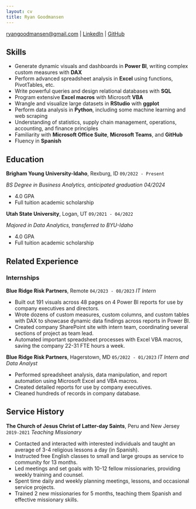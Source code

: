 ```yaml
---
layout: cv
title: Ryan Goodmansen
---
```


<div id="webaddress">
<a href="ryangoodmansen@gmail.com">ryangoodmansen@gmail.com</a>
| <a href="https://www.linkedin.com/in/ryan-goodmansen/">LinkedIn</a>
| <a href="https://github.com/rgoodmansen">GitHub</a>
</div>

## Skills
- Generate dynamic visuals and dashboards in __Power BI__, writing complex custom measures with __DAX__
- Perform advanced spreadsheet analysis in __Excel__ using functions, PivotTables, etc.
- Write powerful queries and design relational databases with __SQL__
- Program extensive __Excel macros__ with Microsoft __VBA__
- Wrangle and visualize large datasets in __RStudio__ with __ggplot__
- Perform data analysis in __Python__, including some machine learning and web scraping
- Understanding of statistics, supply chain management, operations, accounting, and finance principles
- Familiarity with __Microsoft Office Suite__, __Microsoft Teams__, and __GitHub__
- Fluency in __Spanish__

## Education

__Brigham Young University-Idaho__, Rexburg, ID `09/2022 - Present`

_BS Degree in Business Analytics, anticipated graduation 04/2024_ 

- 4.0 GPA
- Full tuition academic scholarship

__Utah State University__, Logan, UT `09/2021 - 04/2022`

_Majored in Data Analytics, transferred to BYU-Idaho_

- 4.0 GPA
- Full tuition academic scholarship

## Related Experience

### Internships

__Blue Ridge Risk Partners__, Remote `04/2023 - 08/2023`
_IT Intern_

- Built out 191 visuals across 48 pages on 4 Power BI reports for use by company executives and directors.
- Wrote dozens of custom measures, custom columns, and custom tables with DAX to showcase dynamic data findings across reports in Power BI.
- Created company SharePoint site with intern team, coordinating several sections of project as team lead.
- Automated important spreadsheet processes with Excel VBA macros, saving the company 22-31 FTE hours a week.

__Blue Ridge Risk Partners__, Hagerstown, MD `05/2022 - 01/2023`
_IT Intern and Data Analyst_

- Performed spreadsheet analysis, data manipulation, and report automation using Microsoft Excel and VBA 
macros.
- Created detailed reports for use by company executives.
- Cleaned hundreds of records in company database.

## Service History

__The Church of Jesus Christ of Latter-day Saints__, Peru and New Jersey `2019-2021`
_Teaching Missionary_

- Contacted and interacted with interested individuals and taught an average of 3-4 religious lessons a day (in 
Spanish).
- Instructed free English classes to small and large groups as service to community for 13 months.
- Led meetings and set goals with 10-12 fellow missionaries, providing weekly training and counsel.
- Spent time daily and weekly planning meetings, lessons, and occasional service projects.
- Trained 2 new missionaries for 5 months, teaching them Spanish and effective missionary skills.


<!-- ### Footer

Last updated: May 2013 -->


